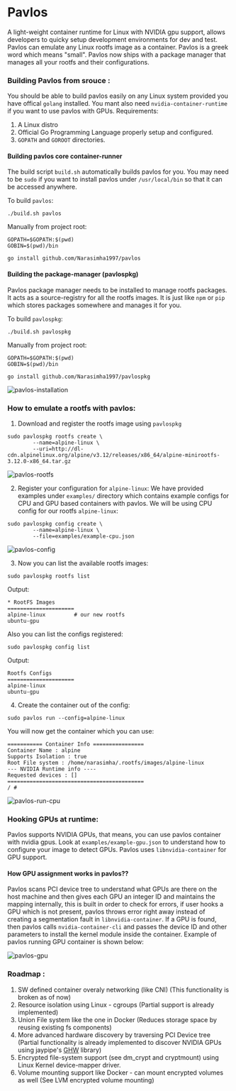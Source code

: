 # Pavlos
A light-weight container runtime for Linux with NVIDIA gpu support, allows developers to quicky setup development environments for dev and test. Pavlos can emulate any Linux rootfs image as a container.
Pavlos is a greek word which means "small". Pavlos now ships with a package manager that manages all your rootfs and their configurations.

### Building Pavlos from srouce :
You should be able to build pavlos easily on any Linux system provided you have offical `golang` installed. You mant also need  `nvidia-container-runtime` if you want to use pavlos with GPUs.
Requirements:
 1. A Linux distro 
 2. Official Go Programming Language properly setup and configured.
 3. `GOPATH` and `GOROOT` directories.

#### Building pavlos core container-runner
The build script `build.sh` automatically builds pavlos for you. You may need to be `sudo` if you want to install pavlos under `/usr/local/bin` so that it can be accessed anywhere.

To build `pavlos`:
```
./build.sh pavlos
```
Manually from project root:
```
GOPATH=$GOPATH:$(pwd)
GOBIN=$(pwd)/bin

go install github.com/Narasimha1997/pavlos
```

#### Building the package-manager (pavlospkg)
Pavlos package manager needs to be installed to manage rootfs packages. It acts as a source-registry for all the rootfs images. It is just like `npm` or `pip` which stores packages somewhere and manages it for you.

To build `pavlospkg`:
```
./build.sh pavlospkg
```

Manually from project root:
```
GOPATH=$GOPATH:$(pwd)
GOBIN=$(pwd)/bin

go install github.com/Narasimha1997/pavlospkg
```

![pavlos-installation](./gifs/install.gif)

### How to emulate a rootfs with pavlos:
1. Download and register the rootfs image using `pavlospkg`
```
sudo pavlospkg rootfs create \
        --name=alpine-linux \
        --uri=http://dl-cdn.alpinelinux.org/alpine/v3.12/releases/x86_64/alpine-minirootfs-3.12.0-x86_64.tar.gz
```

![pavlos-rootfs](./gifs/pm.gif)

2. Register your configuration for `alpine-linux`:
We have provided examples under `examples/` directory which contains example configs for CPU and GPU based containers with pavlos. We will be using CPU config for our rootfs `alpine-linux`:
```
sudo pavlospkg config create \
        --name=alpine-linux \
        --file=examples/example-cpu.json
```

![pavlos-config](./gifs/config.gif)

3. Now you can list the available rootfs images:
```
sudo pavlospkg rootfs list
```
Output:
```
* RootFS Images 
=====================
alpine-linux         # our new rootfs
ubuntu-gpu
```
Also you can list the configs registered:
```
sudo pavlospkg config list
```
Output:
```
Rootfs Configs
=====================
alpine-linux
ubuntu-gpu
```

4. Create the container out of the config:
```
sudo pavlos run --config=alpine-linux
```
You will now get the container which you can use:
```
=========== Container Info ================
Container Name : alpine
Supports Isolation : true
Root File system : /home/narasimha/.rootfs/images/alpine-linux
--- NVIDIA Runtime info ----
Requested devices : []
===========================================
/ # 
```

![pavlos-run-cpu](./gifs/run.gif)

### Hooking GPUs at runtime:
Pavlos supports NVIDIA GPUs, that means, you can use pavlos container with nvidia gpus. Look at `examples/example-gpu.json` to understand how to configure your image to detect GPUs. Pavlos uses `libnvidia-container` for GPU support.

#### How GPU assignment works in pavlos??
Pavlos scans PCI device tree to understand what GPUs are there on the host machine and then gives each GPU an integer ID and maintains the mapping internally, this is built in order to check for errors, if user hooks a GPU which is not present, pavlos throws error right away instead of creating a segmentation fault in `libnvidia-container`. If a GPU is found, then pavlos calls `nvidia-container-cli` and passes the device ID and other parameters to install the kernel module inside the container. Example of pavlos running GPU container is shown below:

![pavlos-gpu](./gifs/gpu.gif)


### Roadmap : 
1. SW defined container overaly networking (like CNI) (This functionality is broken as of now)
2. Resource isolation using Linux - cgroups (Partial support is already implemented)
3. Union File system like the one in Docker (Reduces storage space by reusing existing fs components)
4. More advanced hardware discovery by traversing PCI Device tree (Partial functionality is already implemented to discover NVIDIA GPUs using jaypipe's [GHW](https://github.com/jaypipes/ghw) library)
5. Encrypted file-system support (see dm_crypt and cryptmount) using Linux Kernel device-mapper driver.
6. Volume mounting support like Docker - can mount encrypted volumes as well (See LVM encrypted volume mounting)


